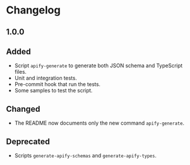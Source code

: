 # Changelog

## 1.0.0

## Added

- Script `apify-generate` to generate both JSON schema and TypeScript files.
- Unit and integration tests.
- Pre-commit hook that run the tests.
- Some samples to test the script.

## Changed

- The README now documents only the new command `apify-generate`.

## Deprecated

- Scripts `generate-apify-schemas` and `generate-apify-types`.
